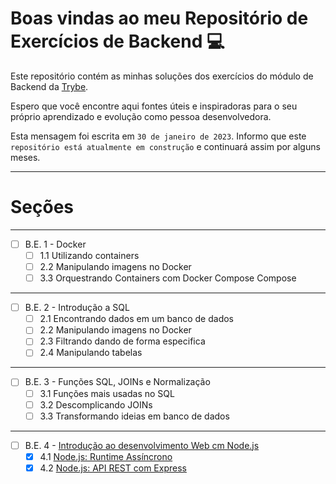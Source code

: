 # Boas vindas ao meu Repositório de Exercícios de Backend 💻 

Este repositório contém as minhas soluções dos exercícios do módulo de Backend da [Trybe](https://www.betrybe.com/).

Espero que você encontre aqui fontes úteis e inspiradoras para o seu próprio aprendizado e evolução como pessoa desenvolvedora.

Esta mensagem foi escrita em ```30 de janeiro de 2023```. Informo que este ```repositório está atualmente em construção``` e continuará assim por alguns meses.

---
# Seções
---
- [ ] B.E. 1 - Docker
  - [ ] 1.1 Utilizando containers
  - [ ] 2.2 Manipulando imagens no Docker
  - [ ] 3.3 Orquestrando Containers com Docker Compose Compose
---
- [ ] B.E. 2 - Introdução a SQL
  - [ ] 2.1 Encontrando dados em um banco de dados
  - [ ] 2.2 Manipulando imagens no Docker
  - [ ] 2.3 Filtrando dando de forma especifica
  - [ ] 2.4 Manipulando tabelas
---
- [ ] B.E. 3 - Funções SQL, JOINs e Normalização
  - [ ] 3.1 Funções mais usadas no SQL
  - [ ] 3.2 Descomplicando JOINs
  - [ ] 3.3 Transformando ideias em banco de dados
---
- [ ] B.E. 4 - [Introdução ao desenvolvimento Web cm Node.js](https://github.com/marciodanielll/trybe-exercises-backend/tree/main/B.E.%204)
  - [X] 4.1 [Node.js: Runtime Assíncrono](https://github.com/marciodanielll/trybe-exercises-backend/tree/main/B.E.%204/4.1)
  - [x] 4.2 [Node.js: API REST com Express]()